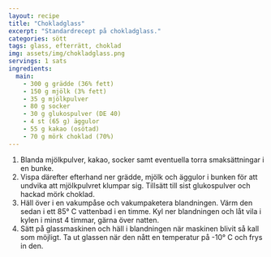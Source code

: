 ```yaml
---
layout: recipe
title: "Chokladglass"
excerpt: "Standardrecept på chokladglass."
categories: sött
tags: glass, efterrätt, choklad
img: assets/img/chokladglass.png
servings: 1 sats
ingredients:
  main:
    - 300 g grädde (36% fett)
    - 150 g mjölk (3% fett)
    - 35 g mjölkpulver
    - 80 g socker
    - 30 g glukospulver (DE 40)
    - 4 st (65 g) äggulor
    - 55 g kakao (osötad)
    - 70 g mörk choklad (70%)
---
```


1. Blanda mjölkpulver, kakao, socker samt eventuella torra smaksättningar i en
   bunke.
2. Vispa därefter efterhand ner grädde, mjölk och äggulor i bunken för att
   undvika att mjölkpulvret klumpar sig. Tillsätt till sist glukospulver och
   hackad mörk choklad.
3. Häll över i en vakumpåse och vakumpaketera blandningen. Värm den sedan i ett
   85° C vattenbad i en timme. Kyl ner blandningen och låt vila i kylen i minst
   4 timmar, gärna över natten.
4. Sätt på glassmaskinen och häll i blandningen när maskinen blivit så kall som
   möjligt. Ta ut glassen när den nått en temperatur på -10° C och frys in den.
